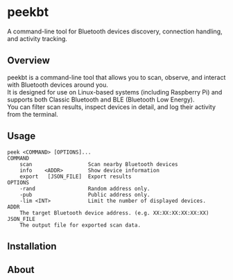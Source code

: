 # peekbt
A command-line tool for Bluetooth devices discovery, connection handling, and activity tracking.

## Overview
peekbt is a command-line tool that allows you to scan, observe, and interact with Bluetooth devices around you.  
It is designed for use on Linux-based systems (including Raspberry Pi) and supports both Classic Bluetooth and BLE (Bluetooth Low Energy).  
You can filter scan results, inspect devices in detail, and log their activity from the terminal.

## Usage
```text
peek <COMMAND> [OPTIONS]...
COMMAND
    scan                  Scan nearby Bluetooth devices
    info    <ADDR>        Show device information
    export   [JSON_FILE]  Export results
OPTIONS
    -rand                 Random address only.
    -pub                  Public address only.
    -lim <INT>            Limit the number of displayed devices.
ADDR
    The target Bluetooth device address. (e.g. XX:XX:XX:XX:XX:XX)
JSON_FILE
    The output file for exported scan data.
```

## Installation

## About
